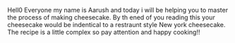 Hell0 Everyone my name is Aarush and today i will be helping you to master the process of making cheesecake. By th ened of you reading this your cheesecake would be indentical to a restraunt style New york cheesecake. The recipe is a little complex so pay attention and happy cooking!!